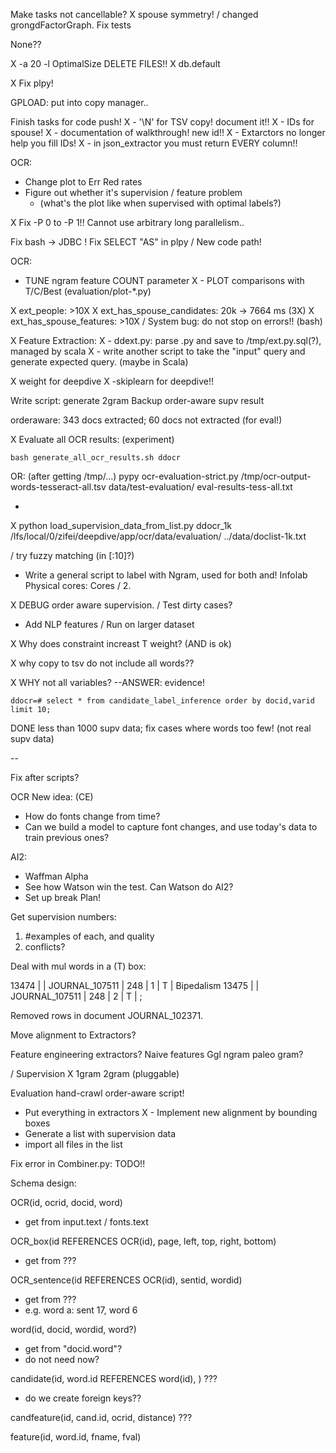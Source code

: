   Make tasks not cancellable?
X spouse symmetry!
/ changed grongdFactorGraph. Fix tests

  None??

X -a 20 -l OptimalSize
  DELETE FILES!!
X db.default

X Fix plpy!

  GPLOAD: put into copy manager..

  Finish tasks for code push!
X - '\N' for TSV copy! document it!!
X - IDs for spouse!
X - documentation of walkthrough! new id!!
X - Extarctors no longer help you fill IDs!
X - in json_extractor you must return EVERY column!!

  OCR: 
  - Change plot to Err Red rates
  - Figure out whether it's supervision / feature problem
    - (what's the plot like when supervised with optimal labels?)


X Fix -P 0 to -P 1!! Cannot use arbitrary long parallelism..

  Fix bash -> JDBC
! Fix SELECT "AS" in plpy
/ New code path!

  OCR: 
  - TUNE ngram feature COUNT parameter
X - PLOT comparisons with T/C/Best (evaluation/plot-*.py)

X ext_people: >10X
X ext_has_spouse_candidates: 20k -> 7664 ms (3X)
X ext_has_spouse_features: >10X
/ System bug: do not stop on errors!! (bash)

X Feature Extraction:
X - ddext.py: parse .py and save to /tmp/ext.py.sql(?), managed by scala
X - write another script to take the "input" query and generate expected query. (maybe in Scala)

X weight for deepdive
X -skiplearn for deepdive!!

  Write script: generate 2gram
  Backup order-aware supv result

  orderaware: 343 docs extracted; 60 docs not extracted (for eval!) 

X Evaluate all OCR results: (experiment)

    bash generate_all_ocr_results.sh ddocr
  OR: (after getting /tmp/...)
    pypy ocr-evaluation-strict.py /tmp/ocr-output-words-tesseract-all.tsv data/test-evaluation/ eval-results-tess-all.txt

- 

X  python load_supervision_data_from_list.py ddocr_1k /lfs/local/0/zifei/deepdive/app/ocr/data/evaluation/ ../data/doclist-1k.txt

/ try fuzzy matching (in [:10]?)

* Write a general script to label with Ngram, used for both and!
    Infolab Physical cores: Cores / 2.

X DEBUG order aware supervision. 
/   Test dirty cases?

* Add NLP features
/ Run on larger dataset

X Why does constraint increast T weight? (AND is ok)

X why copy to tsv do not include all words??

X WHY not all variables? --ANSWER: evidence!
    
    ddocr=# select * from candidate_label_inference order by docid,varid limit 10;

DONE less than 1000 supv data; fix cases where words too few! (not real supv data)

--

Fix after scripts?

OCR New idea: (CE)
- How do fonts change from time?
- Can we build a model to capture font changes, and use today's data to train previous ones?


AI2:
- Waffman Alpha
- See how Watson win the test. Can Watson do AI2?
- Set up break Plan!


Get supervision numbers:
1. #examples of each, and quality
2. conflicts?

Deal with mul words in a (T) box:

  13474 |       | JOURNAL_107511 |    248 |      1 | T      | Bipedalism
  13475 |       | JOURNAL_107511 |    248 |      2 | T      | ;


Removed rows in document JOURNAL_102371.

  Move alignment to Extractors?

  Feature engineering extractors?
    Naive features
    Ggl ngram
    paleo gram?

/ Supervision
X   1gram
    2gram (pluggable)

  Evaluation
    hand-crawl
    order-aware script!

  - Put everything in extractors
X - Implement new alignment by bounding boxes
  - Generate a list with supervision data
  - import all files in the list


Fix error in Combiner.py: TODO!!


Schema design:

OCR(id, ocrid, docid, word) 
- get from input.text / fonts.text

OCR_box(id REFERENCES OCR(id), page, left, top, right, bottom)
- get from ???

OCR_sentence(id REFERENCES OCR(id), sentid, wordid)
- get from ???
- e.g. word a: sent 17, word 6

word(id, docid, wordid, word?)
- get from "docid.word"?
- do not need now?

candidate(id, word.id REFERENCES word(id), ) ???
- do we create foreign keys??

candfeature(id, cand.id, ocrid, distance) ???

feature(id, word.id, fname, fval)



